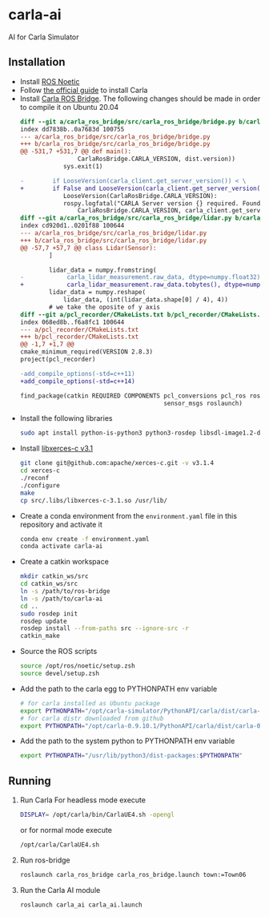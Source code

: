 # carla-ai

AI for Carla Simulator

## Installation

- Install [ROS Noetic](http://wiki.ros.org/noetic/Installation)
- Follow [the official guide](https://carla.readthedocs.io/en/latest/start_quickstart/) to install Carla
- Install [Carla ROS Bridge](https://github.com/carla-simulator/ros-bridge). The following changes should be made in order to compile it on Ubuntu 20.04
  ```diff
  diff --git a/carla_ros_bridge/src/carla_ros_bridge/bridge.py b/carla_ros_bridge/src/carla_ros_bridge/bridge.py
  index dd7838b..0a7683d 100755
  --- a/carla_ros_bridge/src/carla_ros_bridge/bridge.py
  +++ b/carla_ros_bridge/src/carla_ros_bridge/bridge.py
  @@ -531,7 +531,7 @@ def main():
                  CarlaRosBridge.CARLA_VERSION, dist.version))
              sys.exit(1)
  
  -        if LooseVersion(carla_client.get_server_version()) < \
  +        if False and LooseVersion(carla_client.get_server_version()) < \
              LooseVersion(CarlaRosBridge.CARLA_VERSION):
              rospy.logfatal("CARLA Server version {} required. Found: {}".format(
                  CarlaRosBridge.CARLA_VERSION, carla_client.get_server_version()))
  diff --git a/carla_ros_bridge/src/carla_ros_bridge/lidar.py b/carla_ros_bridge/src/carla_ros_bridge/lidar.py
  index cd920d1..0201f88 100644
  --- a/carla_ros_bridge/src/carla_ros_bridge/lidar.py
  +++ b/carla_ros_bridge/src/carla_ros_bridge/lidar.py
  @@ -57,7 +57,7 @@ class Lidar(Sensor):
          ]
  
          lidar_data = numpy.fromstring(
  -            carla_lidar_measurement.raw_data, dtype=numpy.float32)
  +            carla_lidar_measurement.raw_data.tobytes(), dtype=numpy.float32)
          lidar_data = numpy.reshape(
              lidar_data, (int(lidar_data.shape[0] / 4), 4))
          # we take the oposite of y axis
  diff --git a/pcl_recorder/CMakeLists.txt b/pcl_recorder/CMakeLists.txt
  index 068ed8b..f6a8fc1 100644
  --- a/pcl_recorder/CMakeLists.txt
  +++ b/pcl_recorder/CMakeLists.txt
  @@ -1,7 +1,7 @@
  cmake_minimum_required(VERSION 2.8.3)
  project(pcl_recorder)
  
  -add_compile_options(-std=c++11)
  +add_compile_options(-std=c++14)
  
  find_package(catkin REQUIRED COMPONENTS pcl_conversions pcl_ros roscpp
                                          sensor_msgs roslaunch)
  ```
- Install the following libraries
  ```bash
  sudo apt install python-is-python3 python3-rosdep libsdl-image1.2-dev libsdl-mixer1.2-dev libsdl-ttf2.0-dev libsdl1.2-dev libsmpeg-dev python-numpy subversion libportmidi-dev ffmpeg libswscale-dev libavformat-dev libavcodec-dev
  ```
- Install [libxerces-c v3.1](https://github.com/apache/xerces-c/tree/v3.1.4)
  ```bash
  git clone git@github.com:apache/xerces-c.git -v v3.1.4
  cd xerces-c
  ./reconf
  ./configure
  make
  cp src/.libs/libxerces-c-3.1.so /usr/lib/
  ```
- Create a conda environment from the `environment.yaml` file in this repository and activate it
  ```bash
  conda env create -f environment.yaml
  conda activate carla-ai
  ```
- Create a catkin workspace
  ```bash
  mkdir catkin_ws/src
  cd catkin_ws/src
  ln -s /path/to/ros-bridge
  ln -s /path/to/carla-ai
  cd ..
  sudo rosdep init
  rosdep update
  rosdep install --from-paths src --ignore-src -r
  catkin_make
  ```
- Source the ROS scripts
  ```bash
  source /opt/ros/noetic/setup.zsh
  source devel/setup.zsh
  ```
- Add the path to the carla egg to PYTHONPATH env variable
  ```bash
  # for carla installed as Ubuntu package
  export PYTHONPATH="/opt/carla-simulator/PythonAPI/carla/dist/carla-0.9.9-py3.7-linux-x86_64.egg:$PYTHONPATH"
  # for carla distr downloaded from github
  export PYTHONPATH="/opt/carla-0.9.10.1/PythonAPI/carla/dist/carla-0.9.10-py3.7-linux-x86_64.egg:$PYTHONPATH"
  ```
- Add the path to the system python to PYTHONPATH env variable
  ```bash
  export PYTHONPATH="/usr/lib/python3/dist-packages:$PYTHONPATH"
  ```

## Running

1. Run Carla
   For headless mode execute
   ```bash
   DISPLAY= /opt/carla/bin/CarlaUE4.sh -opengl
   ```

   or for normal mode execute
   ```bash
   /opt/carla/CarlaUE4.sh
   ```
2. Run ros-bridge
   ```bash
   roslaunch carla_ros_bridge carla_ros_bridge.launch town:=Town06
   ```
3. Run the Carla AI module
   ```bash
   roslaunch carla_ai carla_ai.launch
   ```
